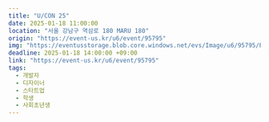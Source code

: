 ```yaml
---
title: "U/CON 25"
date: 2025-01-18 11:00:00
location: "서울 강남구 역삼로 180 MARU 180"
origin: "https://event-us.kr/u6/event/95795"
img: "https://eventusstorage.blob.core.windows.net/evs/Image/u6/95795/ProjectInfo/Cover/fc2056939a2a4ef5a699620e3912479f.png"
deadline: 2025-01-18 14:00:00 +09:00
link: "https://event-us.kr/u6/event/95795"
tags:
  - 개발자
  - 디자이너
  - 스타트업
  - 학생
  - 사회초년생
---
```

